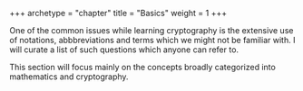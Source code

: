 +++
archetype = "chapter"
title = "Basics"
weight = 1
+++

One of the common issues while learning cryptography is the extensive use of notations, abbbreviations and terms which we might not be familiar with. I will curate a list of such questions which anyone can refer to.

This section will focus mainly on the concepts broadly categorized into mathematics and cryptography.